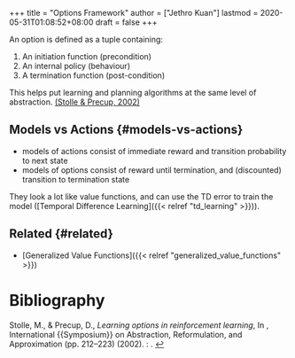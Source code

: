 +++
title = "Options Framework"
author = ["Jethro Kuan"]
lastmod = 2020-05-31T01:08:52+08:00
draft = false
+++

An option is defined as a tuple containing:

1.  An initiation function (precondition)
2.  An internal policy (behaviour)
3.  A termination function (post-condition)

This helps put learning and planning algorithms at the same level of
abstraction. <a id="bfaaf890a52310df11783efa26352d6f" href="#stolle2002learning">(Stolle \& Precup, 2002)</a>

## Models vs Actions {#models-vs-actions}

- models of actions consist of immediate reward and transition
  probability to next state
- models of options consist of reward until termination, and
  (discounted) transition to termination state

They look a lot like value functions, and can use the TD error to train the
model ([Temporal Difference Learning]({{< relref "td_learning" >}})).

## Related {#related}

- [Generalized Value Functions]({{< relref "generalized_value_functions" >}})

# Bibliography

<a id="stolle2002learning" target="_blank">Stolle, M., & Precup, D., _Learning options in reinforcement learning_, In , International {{Symposium}} on Abstraction, Reformulation, and Approximation (pp. 212–223) (2002). : .</a> [↩](#bfaaf890a52310df11783efa26352d6f)
